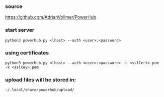 ### source
https://github.com/AdrianVollmer/PowerHub  

### start server
```
python3 powerhub.py <lhost> --auth <user>:<password>
```

### using certificates
```
python3 powerhub.py <lhost> --auth <user>:<password> -c <sslCert>.pem -k <sslKey>.pem
```

### upload files will be stored in:
```
~/.local/share/powerhub/upload/
```

